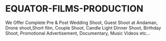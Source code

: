 # EQUATOR-FILMS-PRODUCTION
We Offer  Complete Pre &amp; Post Wedding Shoot, Guest Shoot at Andaman, Drone shoot,Short film, Couple Shoot, Candle Light Dinner Shoot, Birthday Shoot, Promotional Advertisement, Documentary, Music Videos etc...

